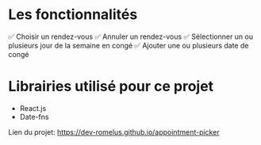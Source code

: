 # Les fonctionnalités

✅ Choisir un rendez-vous
✅ Annuler un rendez-vous
✅ Sélectionner un ou plusieurs jour de la semaine en congé
✅ Ajouter une ou plusieurs date de congé

# Librairies utilisé pour ce projet
- React.js
- Date-fns

Lien du projet: https://dev-romelus.github.io/appointment-picker
